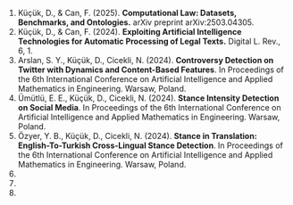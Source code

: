 <ol>
<li>Küçük, D., & Can, F. (2025). <b>Computational Law: Datasets, Benchmarks, and Ontologies.</b> arXiv preprint arXiv:2503.04305.</li>
<li>Küçük, D., & Can, F. (2024). <b>Exploiting Artificial Intelligence Technologies for Automatic Processing of Legal Texts.</b> Digital L. Rev., 6, 1.</li>
<li>Arslan, S. Y., Küçük, D., Cicekli, N. (2024). <b>Controversy Detection on Twitter with Dynamics and Content-Based Features</b>. In Proceedings of the 6th International Conference on Artificial Intelligence and Applied Mathematics in Engineering. Warsaw, Poland.</li>
<li>Ümütlü, E. E., Küçük, D., Cicekli, N. (2024). <b>Stance Intensity Detection on Social Media</b>. In Proceedings of the 6th International Conference on Artificial Intelligence and Applied Mathematics in Engineering. Warsaw, Poland.</li>
<li>Özyer, Y. B., Küçük, D., Cicekli, N. (2024). <b>Stance in Translation: English-To-Turkish Cross-Lingual Stance Detection</b>. In Proceedings of the 6th International Conference on Artificial Intelligence and Applied Mathematics in Engineering. Warsaw, Poland.</li>
<li></li>
<li></li>
<li></li>
</ol>
